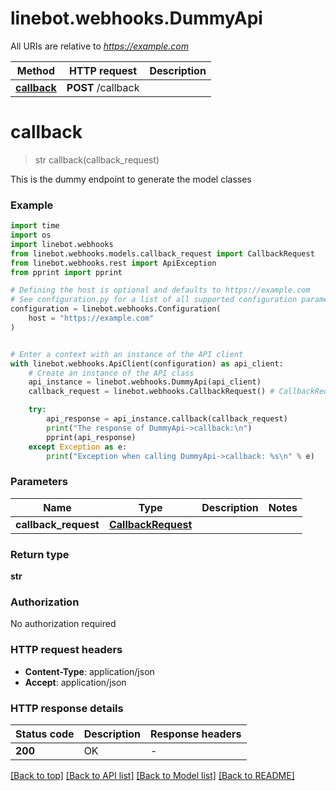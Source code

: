 # linebot.webhooks.DummyApi

All URIs are relative to *https://example.com*

Method | HTTP request | Description
------------- | ------------- | -------------
[**callback**](DummyApi.md#callback) | **POST** /callback | 


# **callback**
> str callback(callback_request)



This is the dummy endpoint to generate the model classes

### Example

```python
import time
import os
import linebot.webhooks
from linebot.webhooks.models.callback_request import CallbackRequest
from linebot.webhooks.rest import ApiException
from pprint import pprint

# Defining the host is optional and defaults to https://example.com
# See configuration.py for a list of all supported configuration parameters.
configuration = linebot.webhooks.Configuration(
    host = "https://example.com"
)


# Enter a context with an instance of the API client
with linebot.webhooks.ApiClient(configuration) as api_client:
    # Create an instance of the API class
    api_instance = linebot.webhooks.DummyApi(api_client)
    callback_request = linebot.webhooks.CallbackRequest() # CallbackRequest | 

    try:
        api_response = api_instance.callback(callback_request)
        print("The response of DummyApi->callback:\n")
        pprint(api_response)
    except Exception as e:
        print("Exception when calling DummyApi->callback: %s\n" % e)
```


### Parameters

Name | Type | Description  | Notes
------------- | ------------- | ------------- | -------------
 **callback_request** | [**CallbackRequest**](CallbackRequest.md)|  | 

### Return type

**str**

### Authorization

No authorization required

### HTTP request headers

 - **Content-Type**: application/json
 - **Accept**: application/json

### HTTP response details
| Status code | Description | Response headers |
|-------------|-------------|------------------|
**200** | OK |  -  |

[[Back to top]](#) [[Back to API list]](../README.md#documentation-for-api-endpoints) [[Back to Model list]](../README.md#documentation-for-models) [[Back to README]](../README.md)


